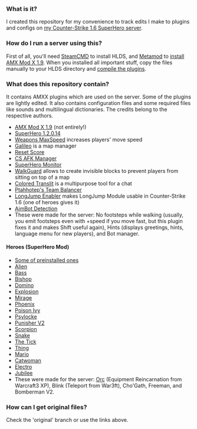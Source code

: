 ### What is it?
I created this repository for my convenience to track edits I make to plugins and configs on [my Counter-Strike 1.6 SuperHero server](http://evileye.eu.org).

### How do I run a server using this?
First of all, you'll need [SteamCMD](https://developer.valvesoftware.com/wiki/SteamCMD) to install HLDS, and [Metamod](http://metamod.org) to [install](https://wiki.alliedmods.net/Installing_AMX_Mod_X_Manually) [AMX Mod X 1.9](https://www.amxmodx.org/downloads-new.php). When you installed all important stuff, copy the files manually to your HLDS directory and [compile the plugins](https://wiki.alliedmods.net/Compiling_Plugins_(AMX_Mod_X)).

### What does this repository contain?
It contains AMXX plugins which are used on the server. Some of the plugins are lightly edited. It also contains configuration files and some required files like sounds and multilingual dictionaries. The credits belong to the respective authors.
  * [AMX Mod X 1.9](https://www.amxmodx.org/downloads-new.php) (not entirely!)
  * [SuperHero 1.2.0.14](https://forums.alliedmods.net/showthread.php?t=76081)
  * [Weapons MaxSpeed](https://forums.alliedmods.net/showthread.php?t=139521) increases players' move speed
  * [Galileo](https://forums.alliedmods.net/showthread.php?t=77391) is a map manager
  * [Reset Score](https://forums.alliedmods.net/showthread.php?t=74207)
  * [CS AFK Manager](https://forums.alliedmods.net/showthread.php?t=256449)
  * [SuperHero Monitor](https://forums.alliedmods.net/showthread.php?t=36540)
  * [WalkGuard](https://forums.alliedmods.net/showthread.php?t=55245) allows to create invisible blocks to prevent players from sitting on top of a map
  * [Colored Translit](https://c-s.net.ua/forum/topic25056.html) is a multipurpose tool for a chat
  * [Ptahhotep's Team Balancer](https://forums.alliedmods.net/showthread.php?t=26598)
  * [LongJump Enabler](https://forums.alliedmods.net/showthread.php?t=108382) makes LongJump Module usable in Counter-Strike 1.6 (one of heroes gives it)
  * [AimBot Detection](https://forums.alliedmods.net/showthread.php?t=77821)
  * These were made for the server: No footsteps while walking (usually, you emit footsteps even with +speed if you move fast, but this plugin fixes it and makes Shift useful again), Hints (displays greetings, hints, language menu for new players), and Bot manager.
  
#### Heroes (SuperHero Mod)
  * [Some of preinstalled ones](https://forums.alliedmods.net/showthread.php?t=76081)
  * [Alien](https://forums.alliedmods.net/showthread.php?t=30082)
  * [Bass](https://forums.alliedmods.net/showthread.php?t=30174)
  * [Bishop](https://forums.alliedmods.net/showthread.php?t=30184)
  * [Domino](https://forums.alliedmods.net/showthread.php?t=36055)
  * [Explosion](https://forums.alliedmods.net/showthread.php?t=34294)
  * [Mirage](https://forums.alliedmods.net/showthread.php?t=34683)
  * [Phoenix](https://forums.alliedmods.net/showthread.php?t=30270)
  * [Poison Ivy](https://forums.alliedmods.net/showthread.php?t=30104)
  * [Psylocke](https://forums.alliedmods.net/showthread.php?t=30276)
  * [Punisher V2](https://forums.alliedmods.net/showthread.php?t=131398)
  * [Scorpion](https://forums.alliedmods.net/showthread.php?t=34448)
  * [Snake](https://forums.alliedmods.net/showthread.php?t=30293)
  * [The Tick](https://forums.alliedmods.net/showthread.php?t=36058)
  * [Thing](https://forums.alliedmods.net/showthread.php?t=31929)
  * [Mario](https://forums.alliedmods.net/showthread.php?t=32041)
  * [Catwoman](https://forums.alliedmods.net/showthread.php?t=34742)
  * [Electro](https://forums.alliedmods.net/showthread.php?t=30095)
  * [Jubilee](https://forums.alliedmods.net/showthread.php?t=30592)
  * These were made for the server: [Orc](https://forums.alliedmods.net/showthread.php?t=314199) (Equipment Reincarnation from Warcraft3 XP), Blink (Teleport from War3ft), Cho'Gath, Freeman, and Bomberman V2.
  
### How can I get original files?
Check the 'original' branch or use the links above.
